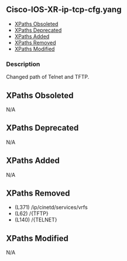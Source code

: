 ## Cisco-IOS-XR-ip-tcp-cfg.yang

- [XPaths Obsoleted](#xpaths-obsoleted)
- [XPaths Deprecated](#xpaths-deprecated)
- [XPaths Added](#xpaths-added)
- [XPaths Removed](#xpaths-removed)
- [XPaths Modified](#xpaths-modified)

### Description

Changed path of Telnet and TFTP.

## XPaths Obsoleted

N/A

## XPaths Deprecated

N/A

## XPaths Added

N/A

## XPaths Removed

- (L371)	/ip/cinetd/services/vrfs
- (L62)	/{TFTP}
- (L140)	/{TELNET}

## XPaths Modified

N/A

